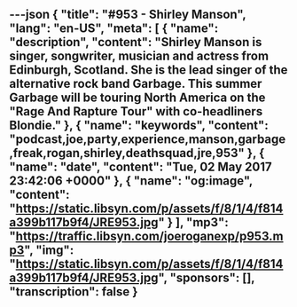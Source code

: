 ---json
{
  "title": "#953 - Shirley Manson",
  "lang": "en-US",
  "meta": [
    {
      "name": "description",
      "content": "Shirley Manson is singer, songwriter, musician and actress from Edinburgh, Scotland. She is the lead singer of the alternative rock band Garbage. This summer Garbage will be touring North America on the \"Rage And Rapture Tour\" with co-headliners Blondie."
    },
    {
      "name": "keywords",
      "content": "podcast,joe,party,experience,manson,garbage,freak,rogan,shirley,deathsquad,jre,953"
    },
    {
      "name": "date",
      "content": "Tue, 02 May 2017 23:42:06 +0000"
    },
    {
      "name": "og:image",
      "content": "https://static.libsyn.com/p/assets/f/8/1/4/f814a399b117b9f4/JRE953.jpg"
    }
  ],
  "mp3": "https://traffic.libsyn.com/joeroganexp/p953.mp3",
  "img": "https://static.libsyn.com/p/assets/f/8/1/4/f814a399b117b9f4/JRE953.jpg",
  "sponsors": [],
  "transcription": false
}
---
<episode-header />

<timemark seconds="0" />

<transcribe-call-to-action />

<episode-footer />